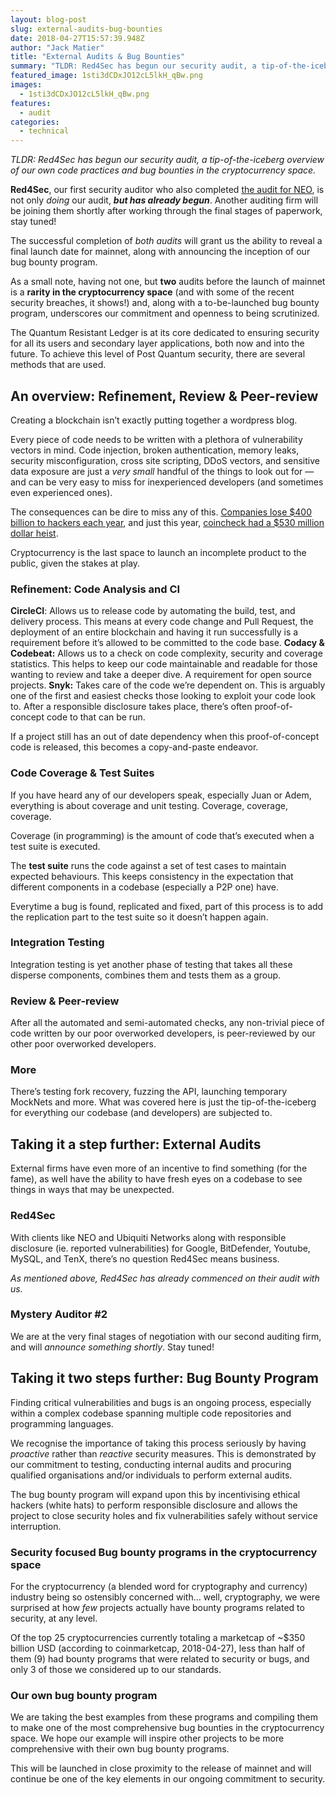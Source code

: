 ```yaml
---
layout: blog-post
slug: external-audits-bug-bounties
date: 2018-04-27T15:57:39.948Z
author: "Jack Matier"
title: "External Audits & Bug Bounties"
summary: "TLDR: Red4Sec has begun our security audit, a tip-of-the-iceberg overview of our own code practices and bug bounties in the cryptocurrency space."
featured_image: 1sti3dCDxJO12cL5lkH_qBw.png
images:
  - 1sti3dCDxJO12cL5lkH_qBw.png
features:
  - audit
categories:
  - technical
---
```


*TLDR: Red4Sec has begun our security audit, a tip-of-the-iceberg overview of our own code practices and bug bounties in the cryptocurrency space.*

**Red4Sec**, our first security auditor who also completed [the audit for NEO](https://twitter.com/NEO_Blockchain/status/942640352707653632), is not only *doing* our audit, ***but has already begun***. Another auditing firm will be joining them shortly after working through the final stages of paperwork, stay tuned!

The successful completion of *both audits* will grant us the ability to reveal a final launch date for mainnet, along with announcing the inception of our bug bounty program.

As a small note, having not one, but **two** audits before the launch of mainnet is a **rarity in the cryptocurrency space** (and with some of the recent security breaches, it shows!) and, along with a to-be-launched bug bounty program, underscores our commitment and openness to being scrutinized.

The Quantum Resistant Ledger is at its core dedicated to ensuring security for all its users and secondary layer applications, both now and into the future. To achieve this level of Post Quantum security, there are several methods that are used.

## An overview: Refinement, Review & Peer-review

Creating a blockchain isn’t exactly putting together a wordpress blog.

Every piece of code needs to be written with a plethora of vulnerability vectors in mind. Code injection, broken authentication, memory leaks, security misconfiguration, cross site scripting, DDoS vectors, and sensitive data exposure are just a *very small* handful of the things to look out for — and can be very easy to miss for inexperienced developers (and sometimes even experienced ones).

The consequences can be dire to miss any of this. [Companies lose $400 billion to hackers each year](https://www.inc.com/will-yakowicz/cyberattacks-cost-companies-400-billion-each-year.html), and just this year, [coincheck had a $530 million dollar heist](http://fortune.com/2018/01/31/coincheck-hack-how/).

Cryptocurrency is the last space to launch an incomplete product to the public, given the stakes at play.

### Refinement: Code Analysis and CI

**CircleCI**: Allows us to release code by automating the build, test, and delivery process. This means at every code change and Pull Request, the deployment of an entire blockchain and having it run successfully is a requirement before it’s allowed to be committed to the code base.
**Codacy & Codebeat:** Allows us to a check on code complexity, security and coverage statistics. This helps to keep our code maintainable and readable for those wanting to review and take a deeper dive. A requirement for open source projects.
**Snyk:** Takes care of the code we’re dependent on. This is arguably one of the first and easiest checks those looking to exploit your code look to. After a responsible disclosure takes place, there’s often proof-of-concept code to that can be run.

If a project still has an out of date dependency when this proof-of-concept code is released, this becomes a copy-and-paste endeavor.

### Code Coverage & Test Suites

If you have heard any of our developers speak, especially Juan or Adem, everything is about coverage and unit testing. Coverage, coverage, coverage.

Coverage (in programming) is the amount of code that’s executed when a test suite is executed.

The **test suite** runs the code against a set of test cases to maintain expected behaviours. This keeps consistency in the expectation that different components in a codebase (especially a P2P one) have.

Everytime a bug is found, replicated and fixed, part of this process is to add the replication part to the test suite so it doesn’t happen again.

### Integration Testing

Integration testing is yet another phase of testing that takes all these disperse components, combines them and tests them as a group.

### Review & Peer-review

After all the automated and semi-automated checks, any non-trivial piece of code written by our poor overworked developers, is peer-reviewed by our other poor overworked developers.

### More

There’s testing fork recovery, fuzzing the API, launching temporary MockNets and more. What was covered here is just the tip-of-the-iceberg for everything our codebase (and developers) are subjected to.

## Taking it a step further: External Audits

External firms have even more of an incentive to find something (for the fame), as well have the ability to have fresh eyes on a codebase to see things in ways that may be unexpected.

### Red4Sec

With clients like NEO and Ubiquiti Networks along with responsible disclosure (ie. reported vulnerabilities) for Google, BitDefender, Youtube, MySQL, and TenX, there’s no question Red4Sec means business.

*As mentioned above, Red4Sec has already commenced on their audit with us.*

### Mystery Auditor #2

We are at the very final stages of negotiation with our second auditing firm, and will *announce something shortly*. Stay tuned!

## Taking it two steps further: Bug Bounty Program

Finding critical vulnerabilities and bugs is an ongoing process, especially within a complex codebase spanning multiple code repositories and programming languages.

We recognise the importance of taking this process seriously by having *proactive* rather than *reactive* security measures. This is demonstrated by our commitment to testing, conducting internal audits and procuring qualified organisations and/or individuals to perform external audits.

The bug bounty program will expand upon this by incentivising ethical hackers (white hats) to perform responsible disclosure and allows the project to close security holes and fix vulnerabilities safely without service interruption.

### Security focused Bug bounty programs in the cryptocurrency space

For the cryptocurrency (a blended word for cryptography and currency) industry being so ostensibly concerned with… well, cryptography, we were surprised at how *few* projects actually have bounty programs related to security, at any level.

Of the top 25 cryptocurrencies currently totaling a marketcap of \~$350 billion USD (according to coinmarketcap, 2018-04-27), less than half of them (9) had bounty programs that were related to security or bugs, and only 3 of those we considered up to our standards.

### Our own bug bounty program

We are taking the best examples from these programs and compiling them to make one of the most comprehensive bug bounties in the cryptocurrency space. We hope our example will inspire other projects to be more comprehensive with their own bug bounty programs.

This will be launched in close proximity to the release of mainnet and will continue be one of the key elements in our ongoing commitment to security.